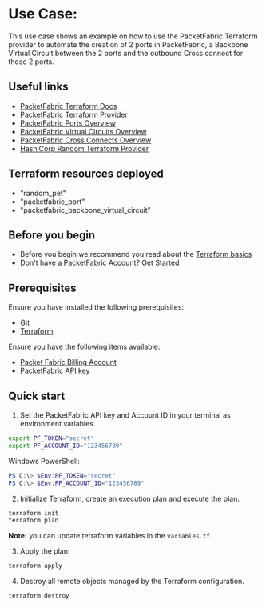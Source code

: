 # Use Case: 

This use case shows an example on how to use the PacketFabric Terraform provider 
to automate the creation of 2 ports in PacketFabric, a Backbone Virtual Circuit between the 2 ports and 
the outbound Cross connect for those 2 ports.

## Useful links

- [PacketFabric Terraform Docs](https://docs.packetfabric.com/api/terraform/)
- [PacketFabric Terraform Provider](https://registry.terraform.io/providers/PacketFabric/packetfabric)
- [PacketFabric Ports Overview](https://docs.packetfabric.com/ports/)
- [PacketFabric Virtual Circuits Overview](https://docs.packetfabric.com/vc/)
- [PacketFabric Cross Connects Overview](https://docs.packetfabric.com/xconnect/)
- [HashiCorp Random Terraform Provider](https://registry.terraform.io/providers/hashicorp/random)

## Terraform resources deployed

- "random_pet"
- "packetfabric_port"
- "packetfabric_backbone_virtual_circuit"

## Before you begin

- Before you begin we recommend you read about the [Terraform basics](https://www.terraform.io/intro)
- Don't have a PacketFabric Account? [Get Started](https://docs.packetfabric.com/intro/)

## Prerequisites

Ensure you have installed the following prerequisites:

- [Git](https://git-scm.com/downloads)
- [Terraform](https://learn.hashicorp.com/tutorials/terraform/install-cli)

Ensure you have the following items available:

- [Packet Fabric Billing Account](https://docs.packetfabric.com/api/examples/account_uuid/)
- [PacketFabric API key](https://docs.packetfabric.com/admin/my_account/keys/)

## Quick start

1. Set the PacketFabric API key and Account ID in your terminal as environment variables.

```sh
export PF_TOKEN="secret"
export PF_ACCOUNT_ID="123456789"
```

Windows PowerShell:
```powershell
PS C:\> $Env:PF_TOKEN="secret"
PS C:\> $Env:PF_ACCOUNT_ID="123456789"
```

2. Initialize Terraform, create an execution plan and execute the plan.

```sh
terraform init
terraform plan
```

**Note:** you can update terraform variables in the ``variables.tf``.

3. Apply the plan:

```sh
terraform apply
```

4. Destroy all remote objects managed by the Terraform configuration.

```sh
terraform destroy
```
